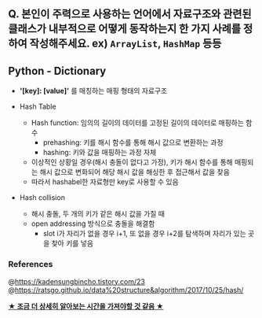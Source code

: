 ## Q. 본인이 주력으로 사용하는 언어에서 자료구조와 관련된 클래스가 내부적으로 어떻게 동작하는지 한 가지 사례를 정하여 작성해주세요. ex) `ArrayList`, `HashMap` 등등

## Python - Dictionary

- **'[key]: [value]'** 를 매칭하는 매핑 형태의 자료구조
  

- Hash Table
    - Hash function: 임의의 길이의 데이터를 고정된 길이의 데이터로 매핑하는 함수
        - prehashing: 키를 해시 함수를 통해 해시 값으로 변환하는 과정
        - hashing: 키와 값을 매핑하는 과정 자체
    - 이상적인 상황일 경우(해시 충돌이 없다고 가정), 키가 해시 함수를 통해 매핑되는 해시 값으로 변화되어 해당 해시 값을 해싱한 후 접근해서 값을 찾음
    - 따라서 hashabel한 자료형만 key로 사용할 수 있음
    
- Hash collision
    - 해시 충돌, 두 개의 키가 같은 해시 값을 가질 때
    - open addressing 방식으로 충돌을 해결함
        - slot i가 자리가 없을 경우 i+1, 또 없을 경우 i+2를 탐색하며 자리가 있는 곳을 찾아 키를 넣음
    
### References
@https://kadensungbincho.tistory.com/23  
@https://ratsgo.github.io/data%20structure&algorithm/2017/10/25/hash/  

**<u>★ 조금 더 상세히 알아보는 시간을 가져야할 것 같음 ★</u>**

